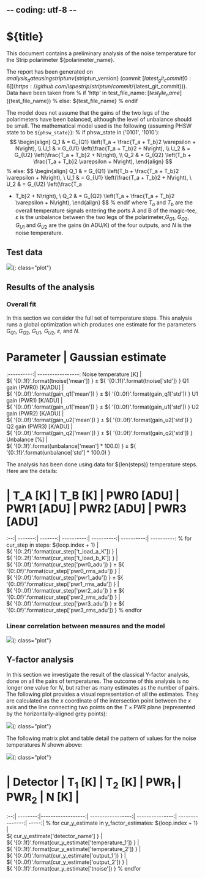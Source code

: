 ## -- coding: utf-8 --

<h1>${title}</h1>

This document contains a preliminary analysis of the noise temperature for
the Strip polarimeter ${polarimeter_name}.

The report has been generated on ${analysis_date} using striptun
v${striptun_version} (commit
[${latest_git_commit[0:6]}](https://github.com/lspestrip/striptun/commit/${latest_git_commit})).
Data have been taken from
% if 'http' in test_file_name:
[${test_file_name}](${test_file_name})
% else:
${test_file_name}
% endif

The model does not assume that the gains of the two legs of the polarimeters
have been balanced, although the level of unbalance should be small. The
mathematical model used is the following (assuming PHSW state to be
`${phsw_state}`):
% if phsw_state in ('0101', '1010'):
$$ \begin{align} Q_1 & = G_{Q1} \left(T_a + \frac{T_a + T_b}2 \varepsilon + N\right), \\ U_1 & = G_{U1} \left(\frac{T_a + T_b}2 + N\right), \\ U_2 & = G_{U2} \left(\frac{T_a  + T_b}2 + N\right), \\ Q_2 & = G_{Q2} \left(T_b + \frac{T_a + T_b}2 \varepsilon + N\right), \end{align} $$
% else:
$$ \begin{align} Q_1 & = G_{Q1} \left(T_b + \frac{T_a + T_b}2 \varepsilon + N\right), \\ U_1 & = G_{U1} \left(\frac{T_a + T_b}2 + N\right), \\ U_2 & = G_{U2} \left(\frac{T_a  
+ T_b}2 + N\right), \\ Q_2 & = G_{Q2} \left(T_a + \frac{T_a + T_b}2 \varepsilon + N\right), \end{align} $$
% endif
where $T_a$ and $T_b$ are the overall temperature signals entering the ports A
and B of the magic-tee, $\varepsilon$ is the unbalance between the two legs of
the polarimeter,$G_{Q1}$, $G_{Q2}$, $G_{U1}$ and $G_{U2}$ are the gains (in
ADU/K) of the four outputs, and $N$ is the noise temperature.

<h2>Test data</h2>

![](temperature_timestream.svg){: class="plot"}


<h2>Results of the analysis</h2>

<h3>Overall fit</h3>

In this section we consider the full set of temperature steps. This analysis
runs a global optimization which produces one estimate for the parameters
$G_{Q1}$, $G_{Q2}$, $G_{U1}$, $G_{U2}$, $\varepsilon$, and $N$.

# Parameter | Gaussian estimate
:----------:| -----------------:
Noise temperature [K] | \
   ${ '{0:.1f}'.format(tnoise['mean']) } &pm; ${ '{0:.1f}'.format(tnoise['std']) }
Q1 gain (PWR0) [K/ADU] | \
   ${ '{0:.0f}'.format(gain_q1['mean']) } &pm; ${ '{0:.0f}'.format(gain_q1['std']) }
U1 gain (PWR1) [K/ADU] | \
   ${ '{0:.0f}'.format(gain_u1['mean']) } &pm; ${ '{0:.0f}'.format(gain_u1['std']) }
U2 gain (PWR2) [K/ADU] | \
   ${ '{0:.0f}'.format(gain_u2['mean']) } &pm; ${ '{0:.0f}'.format(gain_u2['std']) }
Q2 gain (PWR3) [K/ADU] | \
   ${ '{0:.0f}'.format(gain_q2['mean']) } &pm; ${ '{0:.0f}'.format(gain_q2['std']) }
Unbalance [%] | \
   ${ '{0:.1f}'.format(unbalance['mean'] * 100.0) } &pm; ${ '{0:.1f}'.format(unbalance['std'] * 100.0) }
  
The analysis has been done using data for ${len(steps)} temperature steps. Here are the details:

#   | T_A [K] | T_B [K] | PWR0 [ADU] | PWR1 [ADU] | PWR2 [ADU] | PWR3 [ADU]
:--:| -------:| -------:| ----------:| ----------:| ----------:| ----------:
    % for cur_step in steps:
${loop.index + 1} | \
${ '{0:.2f}'.format(cur_step['t_load_a_K']) } | \
${ '{0:.2f}'.format(cur_step['t_load_b_K']) } | \
${ '{0:.0f}'.format(cur_step['pwr0_adu']) } ± ${ '{0:.0f}'.format(cur_step['pwr0_rms_adu']) } | \
${ '{0:.0f}'.format(cur_step['pwr1_adu']) } ± ${ '{0:.0f}'.format(cur_step['pwr1_rms_adu']) } | \
${ '{0:.0f}'.format(cur_step['pwr2_adu']) } ± ${ '{0:.0f}'.format(cur_step['pwr2_rms_adu']) } | \
${ '{0:.0f}'.format(cur_step['pwr3_adu']) } ± ${ '{0:.0f}'.format(cur_step['pwr3_rms_adu']) }
    % endfor

<h3>Linear correlation between measures and the model</h3>

![](tnoise_linear_correlation.svg){: class="plot"}


<h2>Y-factor analysis</h2>

In this section we investigate the result of the classical Y-factor analysis, done on all the
pairs of temperatures. The outcome of this analysis is no longer one value for $N$, but rather
as many estimates as the number of pairs. The following plot provides a visual representation
of all the estimates. They are calculated as the $x$ coordinate of the intersection point
between the $x$ axis and the line connecting two points on the $T \times \mathrm{PWR}$ plane
(represented by the horizontally-aligned grey points):

![](tnoise_estimates_from_y_factor.svg){: class="plot"}

The following matrix plot and table detail the pattern of values for the noise temperatures
$N$ shown above:

![](tnoise_matrix.svg){: class="plot"}

#   | Detector | T<sub>1</sub> [K] | T<sub>2</sub> [K] | PWR<sub>1</sub> | PWR<sub>2</sub> | N [K] | 
:--:| --------:|------------------:| -----------------:| ---------------:| ---------------:| -----:|
% for cur_y_estimate in y_factor_estimates:
${loop.index + 1} | \
  ${ cur_y_estimate['detector_name'] } | \
  ${ '{0:.1f}'.format(cur_y_estimate['temperature_1']) } | \
  ${ '{0:.1f}'.format(cur_y_estimate['temperature_2']) } | \
  ${ '{0:.0f}'.format(cur_y_estimate['output_1']) } | \
  ${ '{0:.0f}'.format(cur_y_estimate['output_2']) } | \
  ${ '{0:.1f}'.format(cur_y_estimate['tnoise']) }
% endfor